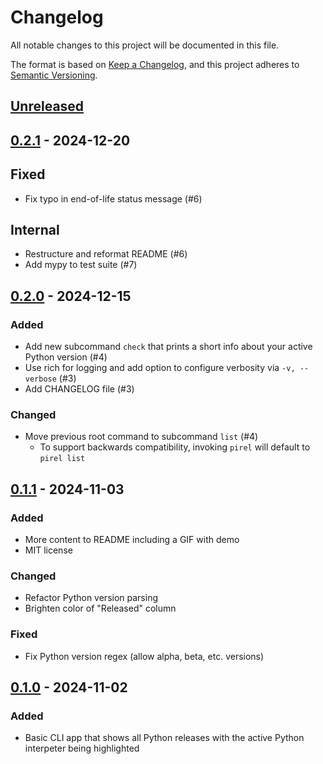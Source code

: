 # Changelog

All notable changes to this project will be documented in this file.

The format is based on [Keep a Changelog](https://keepachangelog.com/en/1.0.0/),
and this project adheres to [Semantic Versioning](https://semver.org/spec/v2.0.0.html).

<!--
Types of changes:
    Added for new features.
    Changed for changes in existing functionality.
    Deprecated for soon-to-be removed features.
    Removed for now removed features.
    Fixed for any bug fixes.
    Security in case of vulnerabilities.
    -- custom --
    Internal for changes not effecting package users (e.g. CI, dev tools, etc).
-->

## [Unreleased]

## [0.2.1] - 2024-12-20

## Fixed
* Fix typo in end-of-life status message (#6)

## Internal
* Restructure and reformat README (#6)
* Add mypy to test suite (#7)

## [0.2.0] - 2024-12-15

### Added
* Add new subcommand `check` that prints a short info about your active Python version (#4)
* Use rich for logging and add option to configure verbosity via `-v, --verbose` (#3)
* Add CHANGELOG file (#3)

### Changed
* Move previous root command to subcommand `list` (#4)
  * To support backwards compatibility, invoking `pirel` will default to `pirel list`

## [0.1.1] - 2024-11-03

### Added
* More content to README including a GIF with demo
* MIT license

### Changed
* Refactor Python version parsing
* Brighten color of "Released" column

### Fixed
* Fix Python version regex (allow alpha, beta, etc. versions)

## [0.1.0] - 2024-11-02

### Added
* Basic CLI app that shows all Python releases with the active Python interpeter being highlighted


[unreleased]: https://github.com/RafaelWO/pirel/compare/0.2.1...HEAD
[0.2.1]: https://github.com/RafaelWO/pirel/compare/0.2.0...0.2.1
[0.2.0]: https://github.com/RafaelWO/pirel/compare/0.1.1...0.2.0
[0.1.1]: https://github.com/RafaelWO/pirel/compare/0.1.0...0.1.1
[0.1.0]: https://github.com/RafaelWO/pirel/releases/tag/0.1.0
